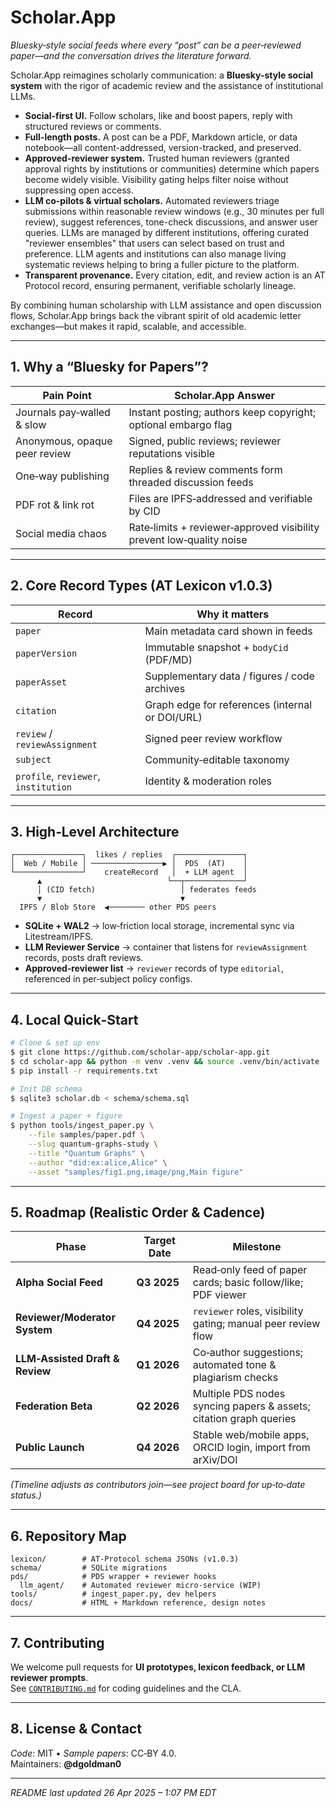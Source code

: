 # Scholar.App

*Bluesky‑style social feeds where every “post” can be a peer‑reviewed paper—and the conversation drives the literature forward.*

Scholar.App reimagines scholarly communication: a **Bluesky-style social system** with the rigor of academic review and the assistance of institutional LLMs.

* **Social-first UI.** Follow scholars, like and boost papers, reply with structured reviews or comments.
* **Full-length posts.** A post can be a PDF, Markdown article, or data notebook—all content-addressed, version-tracked, and preserved.
* **Approved-reviewer system.** Trusted human reviewers (granted approval rights by institutions or communities) determine which papers become widely visible. Visibility gating helps filter noise without suppressing open access.
* **LLM co-pilots & virtual scholars.** Automated reviewers triage submissions within reasonable review windows (e.g., 30 minutes per full review), suggest references, tone-check discussions, and answer user queries. LLMs are managed by different institutions, offering curated "reviewer ensembles" that users can select based on trust and preference. LLM agents and institutions can also manage living systematic reviews helping to bring a fuller picture to the platform.
* **Transparent provenance.** Every citation, edit, and review action is an AT Protocol record, ensuring permanent, verifiable scholarly lineage.


By combining human scholarship with LLM assistance and open discussion flows, Scholar.App brings back the vibrant spirit of old academic letter exchanges—but makes it rapid, scalable, and accessible.

---

## 1. Why a “Bluesky for Papers”?

| Pain Point                    | Scholar.App Answer                                                   |
| ----------------------------- | -------------------------------------------------------------------- |
| Journals pay‑walled & slow    | Instant posting; authors keep copyright; optional embargo flag       |
| Anonymous, opaque peer review | Signed, public reviews; reviewer reputations visible                 |
| One‑way publishing            | Replies & review comments form threaded discussion feeds             |
| PDF rot & link rot            | Files are IPFS‑addressed and verifiable by CID                       |
| Social media chaos            | Rate‑limits + reviewer‑approved visibility prevent low‑quality noise |

---

## 2. Core Record Types (AT Lexicon v1.0.3)

| Record                               | Why it matters                                  |
| ------------------------------------ | ----------------------------------------------- |
| `paper`                              | Main metadata card shown in feeds               |
| `paperVersion`                       | Immutable snapshot + `bodyCid` (PDF/MD)         |
| `paperAsset`                         | Supplementary data / figures / code archives    |
| `citation`                           | Graph edge for references (internal or DOI/URL) |
| `review` / `reviewAssignment`        | Signed peer review workflow                     |
| `subject`                            | Community‑editable taxonomy                     |
| `profile`, `reviewer`, `institution` | Identity & moderation roles                     |

---

## 3. High‑Level Architecture

```
┌───────────────┐  likes / replies  ┌───────────────┐
│  Web / Mobile │ ────────────────▶ │  PDS  (AT)    │
└───────────────┘    createRecord   │  + LLM agent  │
      ▲                            └──┬─────────────┘
      │ (CID fetch)                   │ federates feeds
      ▼                               ▼
  IPFS / Blob Store  ◀──────── other PDS peers
```

- **SQLite + WAL2** → low‑friction local storage, incremental sync via Litestream/IPFS.
- **LLM Reviewer Service** → container that listens for `reviewAssignment` records, posts draft reviews.
- **Approved‑reviewer list** → `reviewer` records of type `editorial`, referenced in per‑subject policy configs.

---

## 4. Local Quick‑Start

```bash
# Clone & set up env
$ git clone https://github.com/scholar-app/scholar-app.git
$ cd scholar-app && python -m venv .venv && source .venv/bin/activate
$ pip install -r requirements.txt

# Init DB schema
$ sqlite3 scholar.db < schema/schema.sql

# Ingest a paper + figure
$ python tools/ingest_paper.py \
    --file samples/paper.pdf \
    --slug quantum-graphs-study \
    --title "Quantum Graphs" \
    --author "did:ex:alice,Alice" \
    --asset "samples/fig1.png,image/png,Main figure"
```

---

## 5. Roadmap (Realistic Order & Cadence)

| Phase                           | Target Date | Milestone                                                          |
| ------------------------------- | ----------- | ------------------------------------------------------------------ |
| **Alpha Social Feed**           | **Q3 2025** | Read‑only feed of paper cards; basic follow/like; PDF viewer       |
| **Reviewer/Moderator System**   | **Q4 2025** | `reviewer` roles, visibility gating; manual peer review flow       |
| **LLM‑Assisted Draft & Review** | **Q1 2026** | Co‑author suggestions; automated tone & plagiarism checks          |
| **Federation Beta**             | **Q2 2026** | Multiple PDS nodes syncing papers & assets; citation graph queries |
| **Public Launch**               | **Q4 2026** | Stable web/mobile apps, ORCID login, import from arXiv/DOI         |

*(Timeline adjusts as contributors join—see project board for up‑to‑date status.)*

---

## 6. Repository Map

```
lexicon/        # AT‑Protocol schema JSONs (v1.0.3)
schema/         # SQLite migrations
pds/            # PDS wrapper + reviewer hooks
  llm_agent/    # Automated reviewer micro‑service (WIP)
tools/          # ingest_paper.py, dev helpers
docs/           # HTML + Markdown reference, design notes
```

---

## 7. Contributing

We welcome pull requests for **UI prototypes, lexicon feedback, or LLM reviewer prompts**.\
See [`CONTRIBUTING.md`](CONTRIBUTING.md) for coding guidelines and the CLA.

---

## 8. License & Contact

*Code*: MIT • *Sample papers*: CC‑BY 4.0.\
Maintainers: **@dgoldman0**

---

*README last updated 26 Apr 2025 – 1:07 PM EDT*




